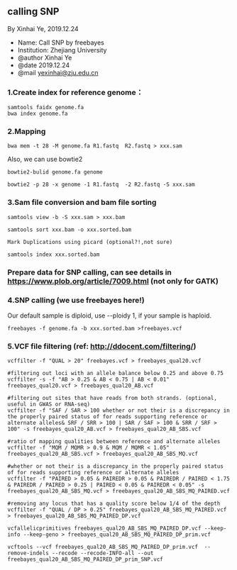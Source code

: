 ## calling SNP 
By Xinhai Ye, 2019.12.24

- Name: Call SNP by freebayes
- Institution: Zhejiang University
- @author Xinhai Ye 
- @date 2019.12.24
- @mail yexinhai@zju.edu.cn


### 1.Create index for reference genome：
```
samtools faidx genome.fa
bwa index genome.fa
```

### 2.Mapping
```
bwa mem -t 28 -M genome.fa R1.fastq  R2.fastq > xxx.sam
```

Also, we can use bowtie2
```
bowtie2-bulid genome.fa genome

bowtie2 -p 28 -x genome -1 R1.fastq  -2 R2.fastq -S xxx.sam
```

### 3.Sam file conversion and bam file sorting
```
samtools view -b -S xxx.sam > xxx.bam

samtools sort xxx.bam -o xxx.sorted.bam

Mark Duplications using picard (optional?!,not sure)

samtools index xxx.sorted.bam
```

### Prepare data for SNP calling, can see details in https://www.plob.org/article/7009.html (not only for GATK)


### 4.SNP calling (we use freebayes here!)
Our default sample is diploid, use --ploidy 1, if your sample is haploid.
```
freebayes -f genome.fa -b xxx.sorted.bam >freebayes.vcf

```

### 5.VCF file filtering (ref: http://ddocent.com/filtering/)
```
vcffilter -f "QUAL > 20" freebayes.vcf > freebayes_qual20.vcf

#filtering out loci with an allele balance below 0.25 and above 0.75
vcffilter -s -f "AB > 0.25 & AB < 0.75 | AB < 0.01" freebayes_qual20.vcf > freebayes_qual20_AB.vcf

#filtering out sites that have reads from both strands. (optional, useful in GWAS or RNA-seq)
vcffilter -f "SAF / SAR > 100 whether or not their is a discrepancy in the properly paired status of for reads supporting reference or alternate alleles& SRF / SRR > 100 | SAR / SAF > 100 & SRR / SRF > 100" -s freebayes_qual20_AB.vcf > freebayes_qual20_AB_SBS.vcf

#ratio of mapping qualities between reference and alternate alleles
vcffilter -f "MQM / MQMR > 0.9 & MQM / MQMR < 1.05" freebayes_qual20_AB_SBS.vcf > freebayes_qual20_AB_SBS_MQ.vcf

#whether or not their is a discrepancy in the properly paired status of for reads supporting reference or alternate alleles
vcffilter -f "PAIRED > 0.05 & PAIREDR > 0.05 & PAIREDR / PAIRED < 1.75 & PAIREDR / PAIRED > 0.25 | PAIRED < 0.05 & PAIREDR < 0.05" -s freebayes_qual20_AB_SBS_MQ.vcf > freebayes_qual20_AB_SBS_MQ_PAIRED.vcf

#removing any locus that has a quality score below 1/4 of the depth
vcffilter -f "QUAL / DP > 0.25" freebayes_qual20_AB_SBS_MQ_PAIRED.vcf > freebayes_qual20_AB_SBS_MQ_PAIRED_DP.vcf

vcfallelicprimitives freebayes_qual20_AB_SBS_MQ_PAIRED_DP.vcf --keep-info --keep-geno > freebayes_qual20_AB_SBS_MQ_PAIRED_DP_prim.vcf

vcftools --vcf freebayes_qual20_AB_SBS_MQ_PAIRED_DP_prim.vcf  --remove-indels --recode --recode-INFO-all --out freebayes_qual20_AB_SBS_MQ_PAIRED_DP_prim_SNP.vcf
```
